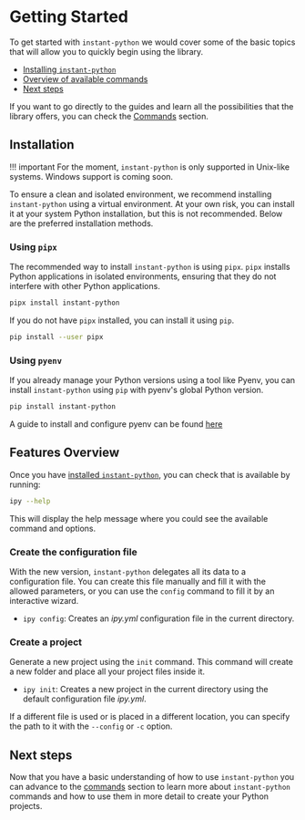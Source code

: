 # Getting Started

To get started with `instant-python` we would cover some of the basic topics that will allow you
to quickly begin using the library.

- [Installing `instant-python`](#installation)
- [Overview of available commands](#features-overview)
- [Next steps](#next-steps)

If you want to go directly to the guides and learn all the possibilities that the library offers, you can
check the [Commands](../guide/command_config.md) section.

## Installation

!!! important
    For the moment, `instant-python` is only supported in Unix-like systems. Windows support is coming soon.

To ensure a clean and isolated environment, we recommend installing `instant-python` using a virtual environment. At your
own risk, you can install it at your system Python installation, but this is not recommended.
Below are the preferred installation methods.

### Using `pipx`

The recommended way to install `instant-python` is using `pipx`. `pipx` installs Python applications in isolated environments, ensuring that
they do not interfere with other Python applications.

```bash
pipx install instant-python
```

If you do not have `pipx` installed, you can install it using `pip`.

```bash
pip install --user pipx
```

### Using `pyenv`

If you already manage your Python versions using a tool like Pyenv, you can install `instant-python` using `pip` with
pyenv's global Python version.

```bash
pip install instant-python
```

A guide to install and configure pyenv can be found [here](https://github.com/pyenv/pyenv?tab=readme-ov-file#installation)

## Features Overview

Once you have [installed `instant-python`](#installation), you can check that is available by running:

```bash
ipy --help
```

This will display the help message where you could see the available command and options.

### Create the configuration file

With the new version, `instant-python` delegates all its data to a configuration file. You can create this file manually and fill
it with the allowed parameters, or you can use the `config` command to fill it by an interactive wizard.

- `ipy config`: Creates an _ipy.yml_ configuration file in the current directory.

### Create a project

Generate a new project using the `init` command. This command will create a new folder and place all your project files inside it.

- `ipy init`: Creates a new project in the current directory using the default configuration file _ipy.yml_.

If a different file is used or is placed in a different location, you can specify the path to it with the `--config` or `-c` option.

## Next steps

Now that you have a basic understanding of how to use `instant-python` you can advance to the [commands](../guide/command_config.md) 
section to learn more about `instant-python` commands and how to use them in more detail to create your Python projects.